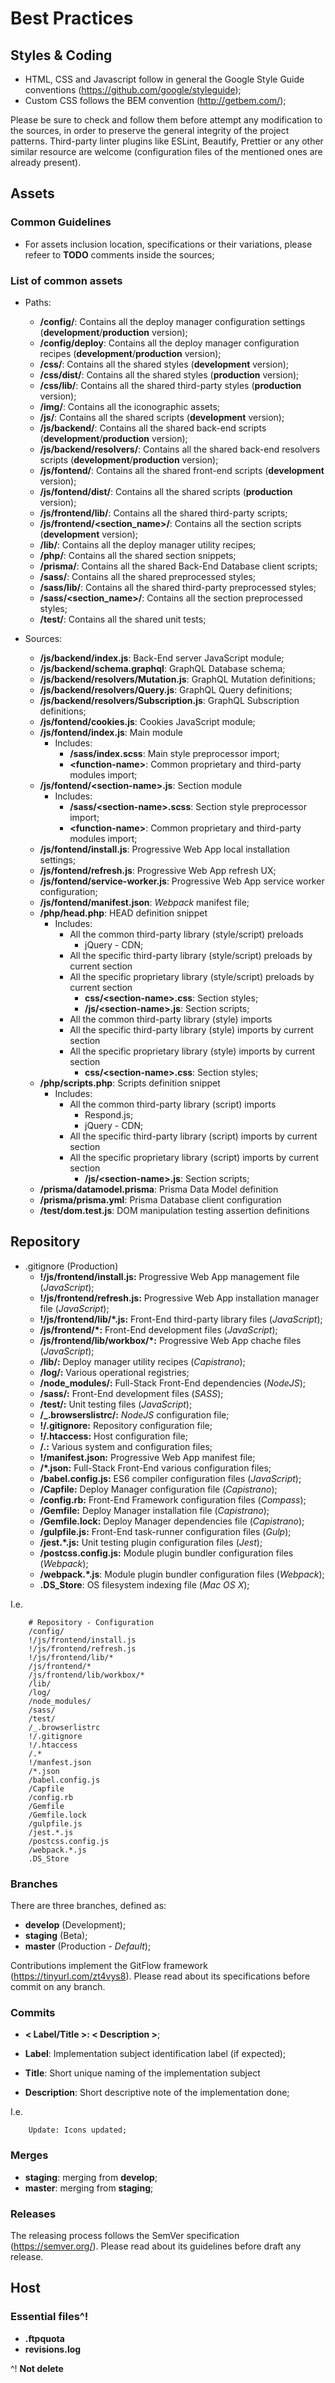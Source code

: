 # Best Practices

## Styles & Coding

- HTML, CSS and Javascript follow in general the Google Style Guide conventions (https://github.com/google/styleguide);
- Custom CSS follows the BEM convention (http://getbem.com/);

Please be sure to check and follow them before attempt any modification to the sources, in order to preserve the general integrity of the project patterns.
Third-party linter plugins like ESLint, Beautify, Prettier or any other similar resource are welcome (configuration files of the mentioned ones are already present).


## Assets

### Common Guidelines

- For assets inclusion location, specifications or their variations, please refeer to __TODO__ comments inside the sources;


### List of common assets

- Paths:
    * __/config/__: Contains all the deploy manager configuration settings (__development__/__production__ version);
    * __/config/deploy__: Contains all the deploy manager configuration recipes (__development__/__production__ version);
    * __/css/__: Contains all the shared styles (__development__ version);
    * __/css/dist/__: Contains all the shared styles (__production__ version);
    * __/css/lib/__: Contains all the shared third-party styles (__production__ version);
    * __/img/__: Contains all the iconographic assets;
    * __/js/__: Contains all the shared scripts (__development__ version);
    * __/js/backend/__: Contains all the shared back-end scripts (__development__/__production__ version);
    * __/js/backend/resolvers/__: Contains all the shared back-end resolvers scripts (__development__/__production__ version);
    * __/js/fontend/__: Contains all the shared front-end scripts (__development__ version);
    * __/js/fontend/dist/__: Contains all the shared scripts (__production__ version);
    * __/js/frontend/lib/__: Contains all the shared third-party scripts;
    * __/js/frontend/\<section_name\>/__: Contains all the section scripts (__development__ version);
    * __/lib/__: Contains all the deploy manager utility recipes;
    * __/php/__: Contains all the shared section snippets;
    * __/prisma/__: Contains all the shared Back-End Database client scripts;
    * __/sass/__: Contains all the shared preprocessed styles;
    * __/sass/lib/__: Contains all the shared third-party preprocessed styles;
    * __/sass/\<section_name\>/__: Contains all the section preprocessed styles;
    * __/test/__: Contains all the shared unit tests;

- Sources:
    * __/js/backend/index.js__: Back-End server JavaScript module;
    * __/js/backend/schema.graphql__: GraphQL Database schema;
    * __/js/backend/resolvers/Mutation.js__: GraphQL Mutation definitions;
    * __/js/backend/resolvers/Query.js__: GraphQL Query definitions;
    * __/js/backend/resolvers/Subscription.js__: GraphQL Subscription definitions;
    * __/js/fontend/cookies.js__: Cookies JavaScript module;
    * __/js/fontend/index.js__: Main module
        - Includes:
            - __/sass/index.scss__: Main style preprocessor import;
            - __\<function-name\>__: Common proprietary and third-party modules import;
    * __/js/fontend/<section-name\>.js__: Section module
        - Includes:
            - __/sass/<section-name\>.scss__: Section style preprocessor import;
            - __\<function-name\>__: Common proprietary and third-party modules import;
    * __/js/fontend/install.js__: Progressive Web App local installation settings;
    * __/js/fontend/refresh.js__: Progressive Web App refresh UX;
    * __/js/fontend/service-worker.js__: Progressive Web App service worker configuration;
    * __/js/fontend/manifest.json__: _Webpack_ manifest file;
    * __/php/head.php__: HEAD definition snippet
        - Includes:
            - All the common third-party library (style/script) preloads
                - jQuery - CDN;
            - All the specific third-party library (style/script) preloads by current section
            - All the specific proprietary library (style/script) preloads by current section
                - __css/\<section-name\>.css__: Section styles;
                - __/js/\<section-name\>.js__: Section scripts;
            - All the common third-party library (style) imports
            - All the specific third-party library (style) imports by current section
            - All the specific proprietary library (style) imports by current section
                - __css/\<section-name\>.css__: Section styles;
    * __/php/scripts.php__: Scripts definition snippet
        - Includes:
            - All the common third-party library (script) imports
                - Respond.js;
                - jQuery - CDN;
            - All the specific third-party library (script) imports by current section
            - All the specific proprietary library (script) imports by current section
                - __/js/\<section-name\>.js__: Section scripts;
    * __/prisma/datamodel.prisma__: Prisma Data Model definition
    * __/prisma/prisma.yml__: Prisma Database client configuration
    * __/test/dom.test.js__: DOM manipulation testing assertion definitions


## Repository

- .gitignore (Production)
    * __!/js/frontend/install.js:__ Progressive Web App management file (_JavaScript_);
    * __!/js/frontend/refresh.js:__ Progressive Web App installation manager file (_JavaScript_);
    * __!/js/frontend/lib/*.js:__ Front-End third-party library files (_JavaScript_);
    * __/js/frontend/*:__ Front-End development files (_JavaScript_);
    * __/js/frontend/lib/workbox/*:__ Progressive Web App chache files (_JavaScript_);
	* __/lib/:__ Deploy manager utility recipes (_Capistrano_);
    * __/log/:__ Various operational registries;
    * __/node_modules/:__ Full-Stack Front-End dependencies (_NodeJS_);
    * __/sass/:__ Front-End development files (_SASS_);
    * __/test/:__ Unit testing files (_JavaScript_);
    * __/\_.browserslistrc/:__ _NodeJS_ configuration file;
    * __!/.gitignore:__ Repository configuration file;
    * __!/.htaccess:__ Host configuration file;
    * __/.:__ Various system and configuration files;
    * __!/manifest.json:__ Progressive Web App manifest file;
    * __/*.json:__ Full-Stack Front-End various configuration files;
    * __/babel.config.js:__ ES6 compiler configuration files (_JavaScript_);
    * __/Capfile:__ Deploy Manager configuration file (_Capistrano_);
    * __/config.rb:__ Front-End Framework configuration files (_Compass_);
    * __/Gemfile:__  Deploy Manager installation file (_Capistrano_);
    * __/Gemfile.lock:__ Deploy Manager dependencies file (_Capistrano_);
	* __/gulpfile.js:__ Front-End task-runner configuration files (_Gulp_);
    * __/jest.*.js:__ Unit testing plugin configuration files (_Jest_);
    * __/postcss.config.js:__ Module plugin bundler configuration files (_Webpack_);
	* __/webpack.*.js__: Module plugin bundler configuration files (_Webpack_);
    * __.DS_Store__: OS filesystem indexing file (_Mac OS X_);


I.e.

```
    # Repository - Configuration
    /config/
    !/js/frontend/install.js
    !/js/frontend/refresh.js
    !/js/frontend/lib/*
    /js/frontend/*
    /js/frontend/lib/workbox/*
    /lib/
    /log/
    /node_modules/
    /sass/
    /test/
    /_.browserlistrc
    !/.gitignore
    !/.htaccess
    /.*
    !/manfest.json
    /*.json
    /babel.config.js
    /Capfile
    /config.rb
    /Gemfile
    /Gemfile.lock
    /gulpfile.js
    /jest.*.js
    /postcss.config.js
    /webpack.*.js
    .DS_Store
```


### Branches

There are three branches, defined as:

- __develop__ (Development);
- __staging__ (Beta);
- __master__ (Production - _Default_);

Contributions implement the GitFlow framework (https://tinyurl.com/zt4vys8).
Please read about its specifications before commit on any branch.



### Commits

- __< Label/Title >: < Description >__;

- __Label__: Implementation subject identification label (if expected);
- __Title__: Short unique naming of the implementation subject
- __Description__: Short descriptive note of the implementation done;

I.e.

```
	Update: Icons updated;
```


### Merges

- __staging__: merging from __develop__;
- __master__: merging from __staging__;


### Releases

The releasing process follows the SemVer specification (https://semver.org/).
Please read about its guidelines before draft any release.


## Host

### Essential files^!

- __.ftpquota__
- __revisions.log__

^! __Not delete__

